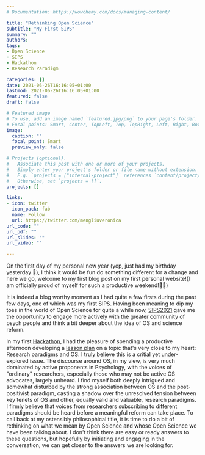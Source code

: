 ```yaml
---
# Documentation: https://wowchemy.com/docs/managing-content/

title: "Rethinking Open Science"
subtitle: "My First SIPS"
summary: ""
authors: 
tags: 
- Open Science
- SIPS
- Hackathon
- Research Paradigm

categories: []
date: 2021-06-26T16:16:05+01:00
lastmod: 2021-06-26T16:16:05+01:00
featured: false
draft: false

# Featured image
# To use, add an image named `featured.jpg/png` to your page's folder.
# Focal points: Smart, Center, TopLeft, Top, TopRight, Left, Right, BottomLeft, Bottom, BottomRight.
image: 
  caption: ""
  focal_point: Smart
  preview_only: false

# Projects (optional).
#   Associate this post with one or more of your projects.
#   Simply enter your project's folder or file name without extension.
#   E.g. `projects = ["internal-project"]` references `content/project/deep-learning/index.md`.
#   Otherwise, set `projects = []`.
projects: []

links:
- icon: twitter
  icon_pack: fab
  name: Follow
  url: https://twitter.com/mengliuveronica
url_code: ""
url_pdf: ""
url_slides: ""
url_video: ""

---
```


On the first day of my personal new year (yep, just had my birthday yesterday 🎂), I think it would be fun do something different for a change and here we go, welcome to my first blog post on my first personal website!(I am officially proud of myself for such a productive weekend!💃🏻)

It is indeed a blog worthy moment as I had quite a few firsts during the past few days, one of which was my first SIPS. Having been meaning to dip my toes in the world of Open Science for quite a while now, [SIPS2021](https://twitter.com/hashtag/SIPS2021?src=hashtag_click) gave me the opportunity to engage more actively with the greater community of psych people and think a bit deeper about the idea of OS and science reform. 

In my first [Hackathon](https://osf.io/8eavj/), I had the pleasure of spending a productive afternoon developing a [lesson plan](https://osf.io/jyp26/) on a topic that's very close to my heart: Research paradigms and OS. I truly believe this is a critial yet under-explored issue. The discourse around OS, in my view, is very much dominated by active proponents in Psychology, with the voices of "ordinary" researchers, especially those who may not be active OS advocates, largely unheard. I find myself both deeply intrigued and somewhat disturbed by the strong association between OS and the post-positivist paradigm, casting a shadow over the unresolved tension between key tenets of OS and other, equally valid and valuable, research paradigms. I firmly believe that voices from researchers subscribing to different paradigms should be heard before a meaningful reform can take place. To call back at my ostensibly philosophical title, it is time to do a bit of rethinking on what we mean by Open Science and whose Open Science we have been talking about. I don't think there are easy or ready answers to these questions, but hopefully by initiating and engaging in the conversation, we can get closer to the answers we are looking for. 
